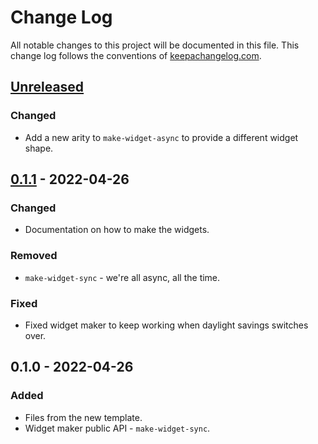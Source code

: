 # Change Log
All notable changes to this project will be documented in this file. This change log follows the conventions of [keepachangelog.com](http://keepachangelog.com/).

## [Unreleased]
### Changed
- Add a new arity to `make-widget-async` to provide a different widget shape.

## [0.1.1] - 2022-04-26
### Changed
- Documentation on how to make the widgets.

### Removed
- `make-widget-sync` - we're all async, all the time.

### Fixed
- Fixed widget maker to keep working when daylight savings switches over.

## 0.1.0 - 2022-04-26
### Added
- Files from the new template.
- Widget maker public API - `make-widget-sync`.

[Unreleased]: https://sourcehost.site/your-name/experiments/compare/0.1.1...HEAD
[0.1.1]: https://sourcehost.site/your-name/experiments/compare/0.1.0...0.1.1
